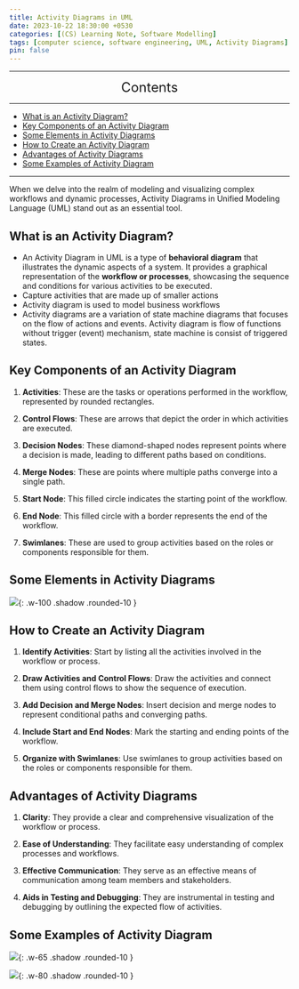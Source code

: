 ```yaml
---
title: Activity Diagrams in UML
date: 2023-10-22 18:30:00 +0530
categories: [(CS) Learning Note, Software Modelling]
tags: [computer science, software engineering, UML, Activity Diagrams]
pin: false
---
```


---
<center><font size='5'> Contents </font></center>

---

<!-- TOC -->
  * [What is an Activity Diagram?](#what-is-an-activity-diagram)
  * [Key Components of an Activity Diagram](#key-components-of-an-activity-diagram)
  * [Some Elements in Activity Diagrams](#some-elements-in-activity-diagrams)
  * [How to Create an Activity Diagram](#how-to-create-an-activity-diagram)
  * [Advantages of Activity Diagrams](#advantages-of-activity-diagrams)
  * [Some Examples of Activity Diagram](#some-examples-of-activity-diagram)
<!-- TOC -->

---

When we delve into the realm of modeling and visualizing complex workflows and dynamic processes, Activity Diagrams in Unified Modeling Language (UML) stand out as an essential tool.

## What is an Activity Diagram?

- An Activity Diagram in UML is a type of **behavioral diagram** that illustrates the dynamic aspects of a system. It provides a graphical representation of the **workflow or processes**, showcasing the sequence and conditions for various activities to be executed.
- Capture activities that are made up of smaller actions
- Activity diagram is used to model business workflows
- Activity diagrams are a variation of state machine diagrams that focuses on the flow of actions and events. Activity diagram is flow of functions without trigger (event) mechanism, state machine is consist of triggered states.

## Key Components of an Activity Diagram

1. **Activities**: These are the tasks or operations performed in the workflow, represented by rounded rectangles.

2. **Control Flows**: These are arrows that depict the order in which activities are executed.

3. **Decision Nodes**: These diamond-shaped nodes represent points where a decision is made, leading to different paths based on conditions.

4. **Merge Nodes**: These are points where multiple paths converge into a single path.

5. **Start Node**: This filled circle indicates the starting point of the workflow.

6. **End Node**: This filled circle with a border represents the end of the workflow.

7. **Swimlanes**: These are used to group activities based on the roles or components responsible for them.

## Some Elements in Activity Diagrams

![](https://i.postimg.cc/vZynWPYd/ad1.png){: .w-100 .shadow .rounded-10 }

## How to Create an Activity Diagram

1. **Identify Activities**: Start by listing all the activities involved in the workflow or process.

2. **Draw Activities and Control Flows**: Draw the activities and connect them using control flows to show the sequence of execution.

3. **Add Decision and Merge Nodes**: Insert decision and merge nodes to represent conditional paths and converging paths.

4. **Include Start and End Nodes**: Mark the starting and ending points of the workflow.

5. **Organize with Swimlanes**: Use swimlanes to group activities based on the roles or components responsible for them.

## Advantages of Activity Diagrams

1. **Clarity**: They provide a clear and comprehensive visualization of the workflow or process.

2. **Ease of Understanding**: They facilitate easy understanding of complex processes and workflows.

3. **Effective Communication**: They serve as an effective means of communication among team members and stakeholders.

4. **Aids in Testing and Debugging**: They are instrumental in testing and debugging by outlining the expected flow of activities.

## Some Examples of Activity Diagram

![](https://i.postimg.cc/3N9snSsb/ad2.png){: .w-65 .shadow .rounded-10 }

![](https://i.postimg.cc/DwS9PcBB/ad3.png){: .w-80 .shadow .rounded-10 }

